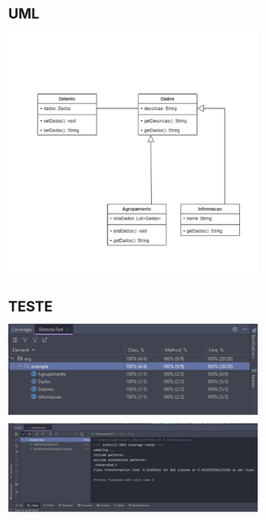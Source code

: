 <h1>UML</h1>

![composite-uml.png](composite-uml.png)

<h1>TESTE</h1>

![img.png](img.png)

![img_1.png](img_1.png)